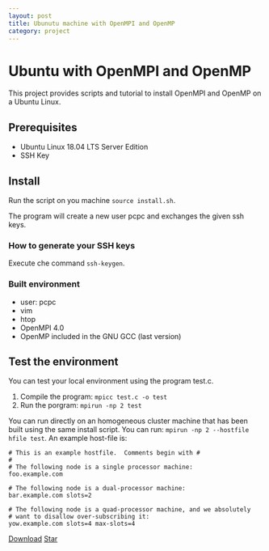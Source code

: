 ```yaml
---
layout: post
title: Ubunutu machine with OpenMPI and OpenMP
category: project
---
```

<!-- Place this tag in your head or just before your close body tag. -->
<script async defer src="https://buttons.github.io/buttons.js"></script>
# Ubuntu with OpenMPI and OpenMP

This project provides scripts and tutorial to install OpenMPI and OpenMP on a Ubuntu Linux.

## Prerequisites
 - Ubuntu Linux 18.04 LTS Server Edition
 - SSH Key
 
## Install

Run the script on you machine ```source install.sh```.

The program will create a new user pcpc and exchanges the given ssh keys.

### How to generate your SSH keys

Execute che command ```ssh-keygen```.

### Built environment
- user: pcpc
- vim
- htop
- OpenMPI 4.0
- OpenMP included in the GNU GCC (last version)

## Test the environment

You can test your local environment using the program test.c.

1. Compile the program: ```mpicc test.c -o test```
2. Run the porgram: ```mpirun -np 2 test```

You can run directly on an homogeneous cluster machine that has been built using the same install script. You can run: ```mpirun -np 2 --hostfile hfile test```.
An example host-file is:
```
# This is an example hostfile.  Comments begin with #
#
# The following node is a single processor machine:
foo.example.com
 
# The following node is a dual-processor machine:
bar.example.com slots=2
 
# The following node is a quad-processor machine, and we absolutely
# want to disallow over-subscribing it:
yow.example.com slots=4 max-slots=4
```


<!-- Place this tag where you want the button to render. -->
<a class="github-button" href="https://github.com/spagnuolocarmine/ubuntu-openmpi-openmp/archive/master.zip" data-icon="octicon-cloud-download" data-size="large" aria-label="Download spagnuolocarmine/ubuntu-openmpi-openmp on GitHub">Download</a> <a class="github-button" href="https://github.com/spagnuolocarmine/ubuntu-openmpi-openmp" data-icon="octicon-star" data-size="large" data-show-count="true" aria-label="Star spagnuolocarmine/ubuntu-openmpi-openmp on GitHub">Star</a>